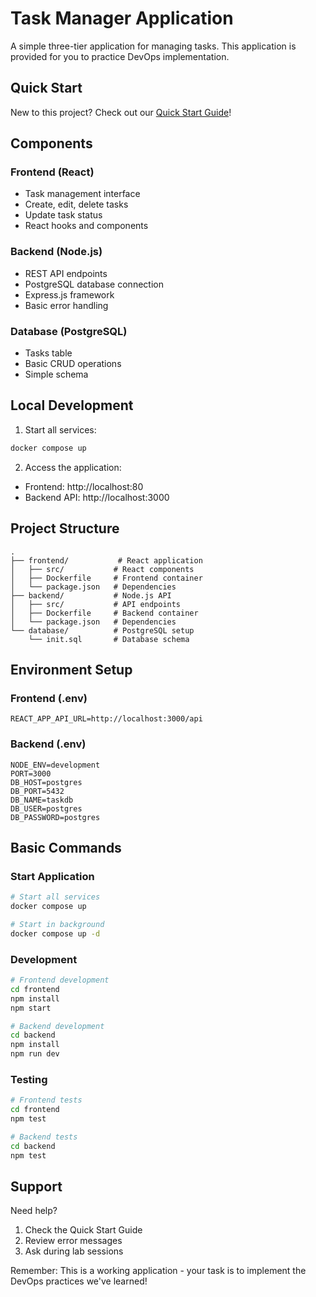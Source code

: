 # Task Manager Application

A simple three-tier application for managing tasks. This application is provided for you to practice DevOps implementation.

## Quick Start

New to this project? Check out our [Quick Start Guide](./QUICKSTART.md)!

## Components

### Frontend (React)
- Task management interface
- Create, edit, delete tasks
- Update task status
- React hooks and components

### Backend (Node.js)
- REST API endpoints
- PostgreSQL database connection
- Express.js framework
- Basic error handling

### Database (PostgreSQL)
- Tasks table
- Basic CRUD operations
- Simple schema

## Local Development

1. Start all services:
```bash
docker compose up
```

2. Access the application:
- Frontend: http://localhost:80
- Backend API: http://localhost:3000

## Project Structure
```
.
├── frontend/           # React application
│   ├── src/           # React components
│   ├── Dockerfile     # Frontend container
│   └── package.json   # Dependencies
├── backend/           # Node.js API
│   ├── src/           # API endpoints
│   ├── Dockerfile     # Backend container
│   └── package.json   # Dependencies
└── database/          # PostgreSQL setup
    └── init.sql       # Database schema
```

## Environment Setup

### Frontend (.env)
```
REACT_APP_API_URL=http://localhost:3000/api
```

### Backend (.env)
```
NODE_ENV=development
PORT=3000
DB_HOST=postgres
DB_PORT=5432
DB_NAME=taskdb
DB_USER=postgres
DB_PASSWORD=postgres
```

## Basic Commands

### Start Application
```bash
# Start all services
docker compose up

# Start in background
docker compose up -d
```

### Development
```bash
# Frontend development
cd frontend
npm install
npm start

# Backend development
cd backend
npm install
npm run dev
```

### Testing
```bash
# Frontend tests
cd frontend
npm test

# Backend tests
cd backend
npm test
```

## Support

Need help?
1. Check the Quick Start Guide
2. Review error messages
3. Ask during lab sessions

Remember: This is a working application - your task is to implement the DevOps practices we've learned!
